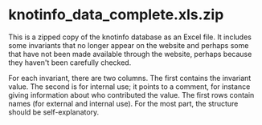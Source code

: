 # knotinfo_data_complete.xls.zip

This is a zipped copy of the knotinfo database as an Excel file.  It includes some invariants that no longer appear on the website and perhaps some that have not been made available through the website, perhaps because they haven't been carefully checked.

For each invariant, there are two columns.  The first contains the invariant value.  The second is for internal use; it points to a comment, for instance giving information about who contributed the value.  The first rows contain names (for external and internal use).  For the most part, the structure should be self-explanatory.

 
